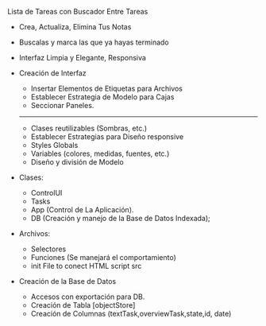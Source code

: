 Lista de Tareas con Buscador Entre Tareas
- Crea, Actualiza, Elimina Tus Notas
- Buscalas y marca las que ya hayas terminado
- Interfaz Limpia y Elegante, Responsiva

- Creación de Interfaz
	- Insertar Elementos de Etiquetas para Archivos
	- Establecer Estrategia de Modelo para Cajas
	- Seccionar Paneles.
	----
	- Clases reutilizables (Sombras, etc.)
	- Establecer Estrategias para Diseño responsive
	- Styles Globals
	- Variables (colores, medidas, fuentes, etc.)
	- Diseño y división de Modelo
- Clases:
	- ControlUI
	- Tasks
	- App (Control de La Aplicación).
	- DB (Creación y manejo de la Base de Datos Indexada);
- Archivos:
	- Selectores
	- Funciones (Se manejará el comportamiento)
	- init File to conect HTML script src
- Creación de la Base de Datos
	- Accesos con exportación para DB.
	- Creación de Tabla [objectStore]
	- Creación de Columnas (textTask,overviewTask,state,id, date)
